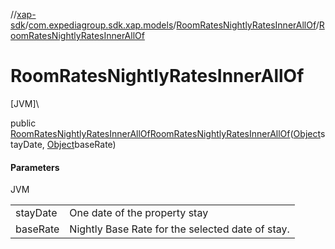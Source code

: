 //[xap-sdk](../../../index.md)/[com.expediagroup.sdk.xap.models](../index.md)/[RoomRatesNightlyRatesInnerAllOf](index.md)/[RoomRatesNightlyRatesInnerAllOf](-room-rates-nightly-rates-inner-all-of.md)

# RoomRatesNightlyRatesInnerAllOf

[JVM]\

public [RoomRatesNightlyRatesInnerAllOf](index.md)[RoomRatesNightlyRatesInnerAllOf](-room-rates-nightly-rates-inner-all-of.md)([Object](https://docs.oracle.com/javase/8/docs/api/java/lang/Object.html)stayDate, [Object](https://docs.oracle.com/javase/8/docs/api/java/lang/Object.html)baseRate)

#### Parameters

JVM

| | |
|---|---|
| stayDate | One date of the property stay |
| baseRate | Nightly Base Rate for the selected date of stay. |
